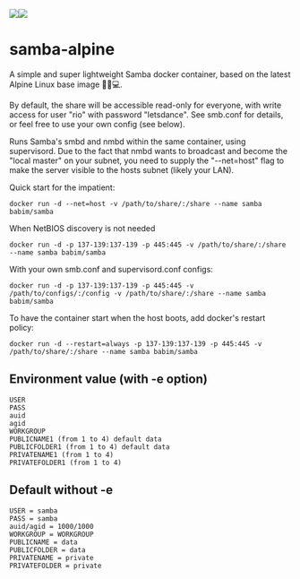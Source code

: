 [![](https://images.microbadger.com/badges/image/babim/samba.svg)](https://microbadger.com/images/babim/samba "Get your own image badge on microbadger.com")[![](https://images.microbadger.com/badges/version/babim/samba.svg)](https://microbadger.com/images/babim/samba "Get your own version badge on microbadger.com")

# samba-alpine
A simple and super lightweight Samba docker container, based on the latest Alpine Linux base image 🐧🐋💻.

By default, the share will be accessible read-only for everyone, with write access for user "rio" with password "letsdance". See smb.conf for details, or feel free to use your own config (see below).

Runs Samba's smbd and nmbd within the same container, using supervisord. Due to the fact that nmbd wants to broadcast
and become the "local master" on your subnet, you need to supply the "--net=host" flag to make the server visible to the hosts subnet (likely your LAN).

Quick start for the impatient:
```shell
docker run -d --net=host -v /path/to/share/:/share --name samba babim/samba
```

When NetBIOS discovery is not needed
```shell
docker run -d -p 137-139:137-139 -p 445:445 -v /path/to/share/:/share --name samba babim/samba
```

With your own smb.conf and supervisord.conf configs:
```shell
docker run -d -p 137-139:137-139 -p 445:445 -v /path/to/configs/:/config -v /path/to/share/:/share --name samba babim/samba
```

To have the container start when the host boots, add docker's restart policy:
```shell
docker run -d --restart=always -p 137-139:137-139 -p 445:445 -v /path/to/share/:/share --name samba babim/samba
```
## Environment value (with -e option)
```
USER
PASS
auid
agid
WORKGROUP
PUBLICNAME1 (from 1 to 4) default data
PUBLICFOLDER1 (from 1 to 4) default data
PRIVATENAME1 (from 1 to 4)
PRIVATEFOLDER1 (from 1 to 4)
```

## Default without -e
```
USER = samba
PASS = samba
auid/agid = 1000/1000
WORKGROUP = WORKGROUP
PUBLICNAME = data
PUBLICFOLDER = data
PRIVATENAME = private
PRIVATEFOLDER = private
```
